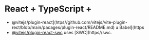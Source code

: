 # React + TypeScript + 

- @vitejs/plugin-react](htps//github.com/vitejs/vite-plugin-rect/blob/main/pacages/plugin-react/README.md) u Babel](https
- [@vitejs/plugin-react-swc](https://github.com/vitejs/vite-plugin-react-swc) uses [SWC](https//swc.

